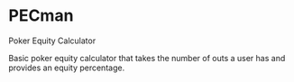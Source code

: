 # PECman
Poker Equity Calculator

Basic poker equity calculator that takes the number of outs a user has and provides an equity percentage.